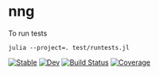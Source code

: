 # nng

To run tests

```
julia --project=. test/runtests.jl
```

[![Stable](https://img.shields.io/badge/docs-stable-blue.svg)](https://guillemborrell.github.io/nng.jl/stable)
[![Dev](https://img.shields.io/badge/docs-dev-blue.svg)](https://guillemborrell.github.io/nng.jl/dev)
[![Build Status](https://travis-ci.com/guillemborrell/nng.jl.svg?branch=master)](https://travis-ci.com/guillemborrell/nng.jl)
[![Coverage](https://codecov.io/gh/guillemborrell/nng.jl/branch/master/graph/badge.svg)](https://codecov.io/gh/guillemborrell/nng.jl)

